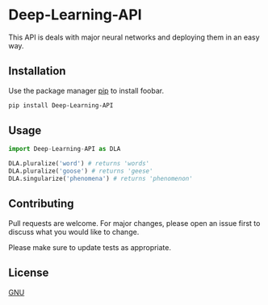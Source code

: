 # Deep-Learning-API

This API is deals with major neural networks and deploying them in an easy way.

## Installation

Use the package manager [pip](https://pip.pypa.io/en/stable/) to install foobar.

```bash
pip install Deep-Learning-API
```

## Usage

```python
import Deep-Learning-API as DLA

DLA.pluralize('word') # returns 'words'
DLA.pluralize('goose') # returns 'geese'
DLA.singularize('phenomena') # returns 'phenomenon'
```

## Contributing
Pull requests are welcome. For major changes, please open an issue first to discuss what you would like to change.

Please make sure to update tests as appropriate.

## License
[GNU](https://choosealicense.com/licenses/gpl-3.0/)

